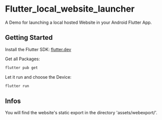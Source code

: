 # Flutter_local_website_launcher
A Demo for launching a local hosted Website in your Android Flutter App.

## Getting Started
Install the Flutter SDK:
[flutter.dev](https://docs.flutter.dev/get-started/install)

Get all Packages:
```Bash
flutter pub get
```
Let it run and choose the Device:
```Bash
flutter run
```

## Infos
You will find the website's static export in the directory 'assets/webexport/'.

